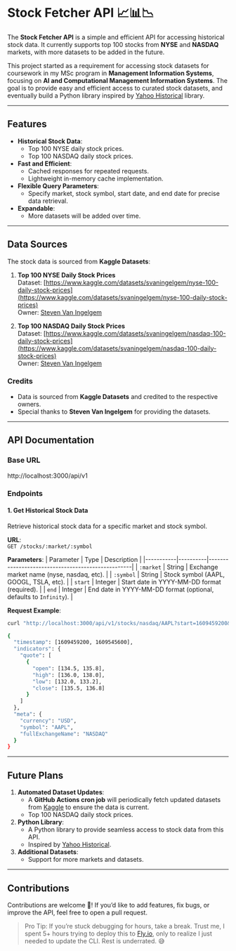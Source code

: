 # Stock Fetcher API 📈📊📉

The **Stock Fetcher API** is a simple and efficient API for accessing historical stock data. It currently supports top 100 stocks from **NYSE** and **NASDAQ** markets, with more datasets to be added in the future.

This project started as a requirement for accessing stock datasets for coursework in my MSc program in **Management Information Systems**, focusing on **AI and Computational Management Information Systems**. The goal is to provide easy and efficient access to curated stock datasets, and eventually build a Python library inspired by [Yahoo Historical](https://github.com/AndrewRPorter/yahoo-historical) library.

---

## Features
- **Historical Stock Data**:
  - Top 100 NYSE daily stock prices.
  - Top 100 NASDAQ daily stock prices.
- **Fast and Efficient**:
  - Cached responses for repeated requests.
  - Lightweight in-memory cache implementation.
- **Flexible Query Parameters**:
  - Specify market, stock symbol, start date, and end date for precise data retrieval.
- **Expandable**:
  - More datasets will be added over time.

---

## Data Sources

The stock data is sourced from **Kaggle Datasets**:

1. **Top 100 NYSE Daily Stock Prices**  
   Dataset: [https://www.kaggle.com/datasets/svaningelgem/nyse-100-daily-stock-prices](https://www.kaggle.com/datasets/svaningelgem/nyse-100-daily-stock-prices)  
   Owner: [Steven Van Ingelgem](https://www.kaggle.com/svaningelgem)

2. **Top 100 NASDAQ Daily Stock Prices**  
   Dataset: [https://www.kaggle.com/datasets/svaningelgem/nasdaq-100-daily-stock-prices](https://www.kaggle.com/datasets/svaningelgem/nasdaq-100-daily-stock-prices)  
   Owner: [Steven Van Ingelgem](https://www.kaggle.com/svaningelgem)

### Credits
- Data is sourced from **Kaggle Datasets** and credited to the respective owners.
- Special thanks to **Steven Van Ingelgem** for providing the datasets.

---

## API Documentation

### Base URL
http://localhost:3000/api/v1


### Endpoints

#### **1. Get Historical Stock Data**
Retrieve historical stock data for a specific market and stock symbol.

**URL**:  
`GET /stocks/:market/:symbol`

**Parameters**:
| Parameter | Type     | Description                                       |
|-----------|----------|---------------------------------------------------|
| `:market` | String   | Exchange market name (nyse, nasdaq, etc).         |
| `:symbol` | String   | Stock symbol (AAPL, GOOGL, TSLA, etc).            |
| `start`   | Integer  | Start date in YYYY-MM-DD format (required).          |
| `end`     | Integer  | End date in YYYY-MM-DD format (optional, defaults to `Infinity`). |

**Request Example**:
```bash
curl "http://localhost:3000/api/v1/stocks/nasdaq/AAPL?start=1609459200&end=1612137600"

{
  "timestamp": [1609459200, 1609545600],
  "indicators": {
    "quote": [
      {
        "open": [134.5, 135.8],
        "high": [136.0, 138.0],
        "low": [132.0, 133.2],
        "close": [135.5, 136.8]
      }
    ]
  },
  "meta": {
    "currency": "USD",
    "symbol": "AAPL",
    "fullExchangeName": "NASDAQ"
  }
}
```

---

## Future Plans
1. **Automated Dataset Updates**:
    - A **GitHub Actions cron job** will periodically fetch updated datasets from [Kaggle](https://www.kaggle.com/docs/api) to ensure the data is current.
    - Top 100 NASDAQ daily stock prices.
2. **Python Library**:
    - A Python library to provide seamless access to stock data from this API.
    - Inspired by [Yahoo Historical](https://github.com/AndrewRPorter/yahoo-historical).
3. **Additional Datasets**:
    - Support for more markets and datasets.

---

## Contributions
Contributions are welcome 🤗! If you’d like to add features, fix bugs, or improve the API, feel free to open a pull request.
> Pro Tip: If you’re stuck debugging for hours, take a break. Trust me, I spent 5+ hours trying to deploy this to [Fly.io](https://fly.io/), only to realize I just needed to update the CLI. Rest is underrated. 😅